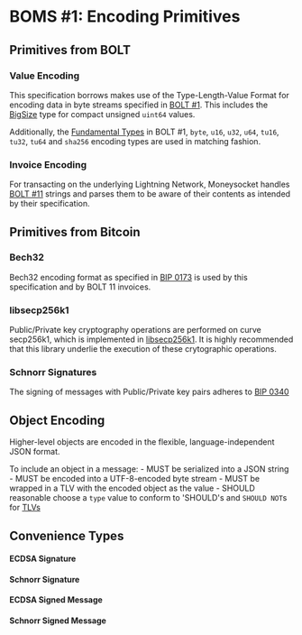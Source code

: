 # BOMS #1: Encoding Primitives

## Primitives from BOLT

### Value Encoding

This specification borrows makes use of the Type-Length-Value Format for encoding data in byte streams specified in [BOLT #1](https://github.com/lightningnetwork/lightning-rfc/blob/master/01-messaging.md). This includes the [BigSize](https://github.com/lightningnetwork/lightning-rfc/blob/master/01-messaging.md#appendix-a-bigsize-test-vectors) type for compact unsigned `uint64` values.

Additionally, the [Fundamental Types](https://github.com/lightningnetwork/lightning-rfc/blob/master/01-messaging.md#fundamental-types) in BOLT #1, `byte`, `u16`, `u32`, `u64`, `tu16`, `tu32`, `tu64` and `sha256` encoding types are used in matching fashion.

### Invoice Encoding

For transacting on the underlying Lightning Network, Moneysocket handles [BOLT #11](https://github.com/lightningnetwork/lightning-rfc/blob/master/11-payment-encoding.md) strings and parses them to be aware of their contents as intended by their specification.


## Primitives from Bitcoin

### Bech32

Bech32 encoding format as specified in [BIP 0173](https://en.bitcoin.it/wiki/BIP_0173) is used by this specification and by BOLT 11 invoices.

### libsecp256k1

Public/Private key cryptography operations are performed on curve secp256k1, which is implemented in [libsecp256k1](https://github.com/bitcoin-core/secp256k1). It is highly recommended that this library underlie the execution of these crytographic operations.

### Schnorr Signatures

The signing of messages with Public/Private key pairs adheres to [BIP 0340](https://github.com/bitcoin/bips/blob/master/bip-0340.mediawiki)


## Object Encoding

Higher-level objects are encoded in the flexible, language-independent JSON format.

To include an object in a message:
    - MUST be serialized into a JSON string
    - MUST be encoded into a UTF-8-encoded byte stream
    - MUST be wrapped in a TLV with the encoded object as the value
    - SHOULD reasonable choose a `type` value to conform to 'SHOULD's and `SHOULD NOT`s for [TLVs](https://github.com/lightningnetwork/lightning-rfc/blob/master/01-messaging.md#type-length-value-format)


## Convenience Types

#### ECDSA Signature
#### Schnorr Signature
#### ECDSA Signed Message
#### Schnorr Signed Message

